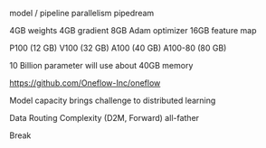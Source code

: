 
model / pipeline parallelism
pipedream 

4GB weights
4GB gradient
8GB Adam optimizer
16GB
feature map

P100 (12 GB)
V100 (32 GB)
A100 (40 GB)
A100-80 (80 GB)

10 Billion parameter
will use about 40GB memory

https://github.com/Oneflow-Inc/oneflow

Model capacity brings challenge to distributed learning

Data Routing Complexity
(D2M, Forward) all-father

Break 
